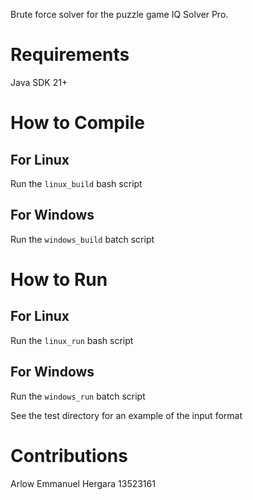 Brute force solver for the puzzle game IQ Solver Pro.

# Requirements
Java SDK 21+

# How to Compile
## For Linux
Run the `linux_build` bash script
## For Windows
Run the `windows_build` batch script

# How to Run
## For Linux
Run the `linux_run` bash script
## For Windows
Run the `windows_run` batch script

See the test directory for an example of the input format

# Contributions
Arlow Emmanuel Hergara 13523161